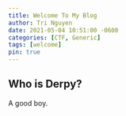 ```yaml
---
title: Welcome To My Blog
author: Tri Nguyen
date: 2021-05-04 10:51:00 -0600
categories: [CTF, Generic]
tags: [welcome]
pin: true
---
```


## Who is Derpy?

A good boy.
